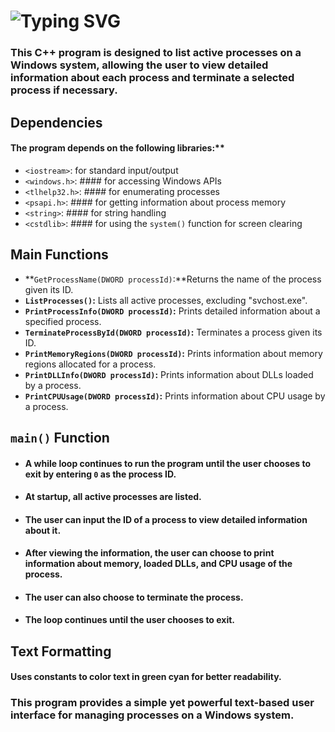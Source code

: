 # ![Typing SVG](https://readme-typing-svg.demolab.com?font=Fira+Code&weight=800&size=23&pause=1000&color=0BC9F7&random=false&width=435&lines=Simple+TaskManger+In+C%2B%2B)

### This C++ program is designed to list active processes on a Windows system, allowing the user to view detailed information about each process and terminate a selected process if necessary.

## Dependencies
#### The program depends on the following libraries:**

- `<iostream>`: for standard input/output
- `<windows.h>`: #### for accessing Windows APIs
- `<tlhelp32.h>`: #### for enumerating processes
- `<psapi.h>`: #### for getting information about process memory
- `<string>`: #### for string handling
- `<cstdlib>`: #### for using the `system()` function for screen clearing

## Main Functions

- **`GetProcessName(DWORD processId)`:**Returns the name of the process given its ID.
- **`ListProcesses()`:** Lists all active processes, excluding "svchost.exe".
- **`PrintProcessInfo(DWORD processId)`:** Prints detailed information about a specified process.
- **`TerminateProcessById(DWORD processId)`:** Terminates a process given its ID.
- **`PrintMemoryRegions(DWORD processId)`:** Prints information about memory regions allocated for a process.
- **`PrintDLLInfo(DWORD processId)`:** Prints information about DLLs loaded by a process.
- **`PrintCPUUsage(DWORD processId)`:** Prints information about CPU usage by a process.

## `main()` Function
- #### A while loop continues to run the program until the user chooses to exit by entering `0` as the process ID.
- #### At startup, all active processes are listed.
- #### The user can input the ID of a process to view detailed information about it.
- #### After viewing the information, the user can choose to print information about memory, loaded DLLs, and CPU usage of the process.
- #### The user can also choose to terminate the process.
- #### The loop continues until the user chooses to exit.

## Text Formatting
#### Uses constants to color text in green cyan for better readability.

### This program provides a simple yet powerful text-based user interface for managing processes on a Windows system.







